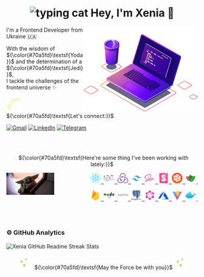 <h1 align="center"><img src="https://media.giphy.com/media/WUlplcMpOCEmTGBtBW/giphy.gif" width="70px" alt="typing cat"> Hey, I'm Xenia 👋 </h1>

<img src="https://github.com/ksalpern/ksalpern/blob/7288c6838663ae27e00ebb023efa3ec71a3107d6/assets/computer-illustration.png" alt="illustration of a laptop" min-width="300px" max-width="300px" width="300px" align="right">

<p align="left">
 I'm a Frontend Developer from Ukraine 🇺🇦  
</p>

<p align="left"> 
 With the wisdom of&nbsp; ${\color{#70a5fd}\textsf{Yoda}}$ and the determination of a&nbsp; ${\color{#70a5fd}\textsf{Jedi}}$,<br>
  I tackle the challenges of the frontend universe ✨
</p>

<p align="left">
 <img src="https://github.com/ksalpern/ksalpern/blob/e088ff2fd23b42c4e41d96cf11dcbe946d563a6f/assets/arrow.webp" alt="arrow down" width="40"/>&nbsp; ${\color{#70a5fd}\textsf{Let's connect:}}$
</p>

<p align="left">
  <a href="mailto:ksenia.pidopryhora@gmail.com" title="Gmail">
  <img src="https://github-production-user-asset-6210df.s3.amazonaws.com/112705866/280768534-7f0d7491-3085-44a6-80b0-2939a24f9f21.svg" alt="Gmail"/></a>
  <a href="https://www.linkedin.com/in/kseniia-pidopryhora-44a579236/" title="LinkedIn">
  <img src="https://github-production-user-asset-6210df.s3.amazonaws.com/112705866/280771412-ca23c019-65c5-4133-9759-280da6af9ba2.svg" alt="LinkedIn"/></a>
  <a href="https://t.me/ksalpern" title="Telegram">
  <img src="https://github-production-user-asset-6210df.s3.amazonaws.com/112705866/280768542-d8167889-3a41-4507-86d0-6db8342c7ce7.svg" alt="Telegram"/></a>
</p>

<br>
<br>

<p align="center">
&nbsp; ${\color{#70a5fd}\textsf{Here're some thing I've been working with lately:}}$
</p>

<img src="./assets/yoda.webp" alt="baby yoda" align="left" style='width:25%;height:fit-content;'>

<p align="right">
    <a href='https://react.dev/' title='React'>
        <img src="./assets/tools/react.svg" alt="react" width="28" height="28"/>&nbsp;
    </a>
    <a href='https://nextjs.org/' title='Next'>
        <img src="./assets/tools/next.svg" alt='next' width="28" height="28" />&nbsp;
    </a>
    <a href='https://redux.js.org/' title='Redux'>
        <img src="./assets/tools/redux.svg" alt="redux" width="28" height="28" />&nbsp;
    </a>
    <a href='https://tailwindcss.com/' title='Tailwind'>
        <img src="./assets/tools/tailwind.png" alt="tailwind" width="28" height="28" />&nbsp;
    </a>
    <a href='https://sass-lang.com/' title='Sass'>
        <img src="./assets/tools/sass.svg" alt="sass" width="28" height="28" />&nbsp;
    </a>
    <a href='https://storybook.js.org/' title='Storybook'>
        <img src="./assets/tools/storybook.png" alt="storybook" width="28" height="28" />&nbsp;
    </a>
    <a href='https://www.chromatic.com/' title='Chromatic'>
        <img src="./assets/tools/chromatic.png" alt="chromatic" width="28" height="28" />&nbsp;
    </a>
    <a href='https://playwright.dev/' title='Playwright'>
        <img src="./assets/tools/playwright.svg" alt="playwright" width="28" height="28" />&nbsp;
    </a>
</p>

<p align="right">
    <a href='https://firebase.google.com/' title='firebase'>
    <img src="./assets/tools/firebase.svg" alt="firebase" width="28" height="28" />&nbsp;
    </a>
    <a href='https://nodejs.org/en' title='nodejs'>
    <img src="./assets/tools/node.svg" alt="nodejs" width="28" height="28" />&nbsp;
    </a>
    <a href='https://expressjs.com/' title='express'>
    <img src="./assets/tools/express.svg" alt="express" width="28" height="28" />&nbsp;
    </a>
    <a href='https://www.postgresql.org/' title='postgresql'>
    <img src="./assets/tools/postgresql.svg" alt="postgresql" width="28" height="28" />&nbsp;
    </a>
    <a href='https://graphql.org/' title='graphql'>
    <img src="./assets/tools/graphql.png" alt='graphql' width="28" height="28" />&nbsp;
    </a>
    <a href='https://azure.microsoft.com/en-us/' title='azure'>
    <img src="./assets/tools/azure.svg" alt="azure" width="28" height="28" />&nbsp;
    </a>
    <a href='https://vitejs.dev/' title='vite'>
    <img src="./assets/tools/vite.png" alt="vite" width="28" height="28" />&nbsp;
    </a>
    <a href='https://www.docker.com/' title='docker'>
    <img src="./assets/tools/docker.png" alt="docker" width="28" height="28" />&nbsp;
    </a>
</p>

<br>
<br>

### ⚙️ GitHub Analytics

<img align="center" src="http://github-readme-streak-stats.herokuapp.com?user=ksalpern&hide_border=true&theme=tokyonight&date_format=j%20M%5B%20Y%5D&exclude_days=Sun%2CSat" alt="Xenia GitHub Readme Streak Stats" />

<br>

<p align="center">
<img src="https://github.com/ksalpern/ksalpern/blob/2f37e1b3f9716a1bb3a3776a1e568a0d8a1a07c8/assets/sparkle.gif" width="40px" alt="sparkles">&nbsp; ${\color{#70a5fd}\textsf{May the Force be with you}}$<img src="https://github.com/ksalpern/ksalpern/blob/2f37e1b3f9716a1bb3a3776a1e568a0d8a1a07c8/assets/sparkle.gif" width="40px" alt="sparkles"> 
</p>
<!--
